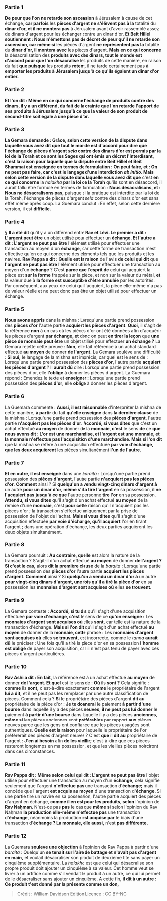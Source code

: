 
### Partie 1
<b>De peur que l'on ne retarde son ascension</b> à Jérusalem à cause de cet échange, <b>car parfois</b> les <b>pièces d'argent ne s'élèvent pas à la</b> totalité du <b>dinar d'or, et il ne montera pas</b> à Jérusalem avant d'avoir rassemblé assez de dinars d'argent pour les échanger contre un dinar d'or. <b>Et Beit Hillel soutiennent : Nous n'émettons pas de décret de peur qu'il ne retarde son ascension, car même si</b> les pièces d'argent <b>ne représentent pas la</b> totalité du <b>dinar d'or, il montera avec</b> les pièces d'argent. <b>Mais en ce qui concerne</b> la désacralisation des <b>produits avec des dinars, tout le monde est d'accord pour que l'on désacralise</b> les produits de cette manière, en raison du fait <b>que puisque</b> les produits <b>rotent,</b> il ne tarde certainement pas <b>à emporter les produits à Jérusalem jusqu'à ce qu'ils égalent un dinar d'or entier.

### Partie 2
<b>Et l'on dit : Même en ce qui concerne</b> l'échange de <b>produits contre des dinars</b>, il y a <b>un différend,</b> du fait de la crainte que l'on retarde l'apport de ses produits à Jérusalem jusqu'à ce que la valeur de son produit de second-titre soit égale à une pièce d'or.

### Partie 3
La Gemara demande : <b>Grâce, selon cette version</b> de la dispute dans <b>laquelle vous avez dit que</b> tout le monde est d'accord pour dire que l'échange de pièces d'argent <i>sela</i> contre des dinars d'or est <b>permis par la loi de la Torah et</b> ce <b>sont les Sages qui ont émis un décret</b> l'interdisant, c'est la raison pour laquelle <b>que</b> la dispute entre Beit Hillel et Beit Shammai <b>est enseignée</b> en termes de formulation : <b>On peut faire, et : On ne peut pas faire,</b> car c'est le langage d'une interdiction <i>ab initio</i>. <b>Mais selon cette version</b> de la dispute dans laquelle vous avez dit que</b> c'est <b>en ce qui concerne</b> la <i>halakha</i> <b>par la loi de la Torah</b> qu'ils sont en désaccord, il aurait fallu</b> être formulé en termes de formulation : <b>Nous désacralisons, et : Nous ne désacralisons pas,</b> puisque si la pratique est interdite par la loi de la Torah, l'échange de pièces d'argent <i>sela</i> contre des dinars d'or est sans effet même après coup. La Guemara conclut : En effet, selon cette dernière version, il est <b>difficile.</b>

### Partie 4
§ <b>Il a été dit</b> qu'il y a un différend entre <b>Rav et Lévi. Le premier a dit : L'argent peut être</b> un objet utilisé pour effectuer un <b>échange. Et l'autre a dit : L'argent ne peut pas être</b> l'élément utilisé pour effectuer une transaction au moyen d'un <b>échange,</b> car cette forme de transaction n'est effective qu'en ce qui concerne des éléments tels que les produits et les navires. <b>Rav Pappa a dit : Quelle est la raison</b> de l'avis <b>de celui qui dit</b> que <b>l'argent ne peut pas être</b> l'élément utilisé pour effectuer une transaction au moyen d'un <b>échange</b> ? </b> C'est <b>parce que</b> l'<b>esprit de</b> celui qui acquiert la pièce est <b>sur la forme</b> frappée sur la pièce, et non sur la valeur du métal, <b>et</b> la valeur due à <b>la forme est susceptible d'être annulée</b> par les autorités. Par conséquent, aux yeux de celui qui l'acquiert, la pièce elle-même n'a pas de valeur réelle et ne peut donc pas être un objet utilisé pour effectuer un échange.

### Partie 5
<b>Nous avons appris</b> dans la mishna : Lorsqu'une partie prend possession des <b>pièces d'or</b> l'autre partie <b>acquiert les pièces d'argent</b>. <b>Quoi,</b> il s'agit de la référence <b>non</b> à un cas où les pièces d'or ont été données afin d'acquérir les pièces d'argent <b>par échange, et</b> donc on peut <b>en tirer la leçon</b> que <b>une pièce de monnaie peut être</b> un objet utilisé pour effectuer <b>un échange ?</b> La Gemara rejette cette preuve : <b>Non,</b> elle fait référence à un achat standard effectué <b>au moyen</b> de donner <b>de l'argent.</b> La Gemara soulève une difficulté : <b>Si oui,</b> le langage de la mishna est imprécis, car quel est le sens de : Lorsqu'une partie prend possession des <b>pièces d'or</b>, l'autre partie <b>acquiert les pièces d'argent</b> ? Il <b>aurait dû</b> dire : Lorsqu'une partie prend possession des pièces d'or, elle <b>l'oblige</b> à donner les pièces d'argent. La Guemara répond : Emendez le texte et <b>enseigner :</b> Lorsqu'une partie prend possession des <b>pièces d'or</b>, elle <b>oblige</b> à donner les pièces d'argent.

### Partie 6
La Guemara commente : <b>Aussi, il est raisonnable</b> d'interpréter la mishna de cette manière, <b>à partir</b> du fait <b>qu'elle enseigne</b> dans <b>la dernière clause</b> de la mishna : Lorsqu'une partie prend possession des <b>pièces d'argent</b>, l'autre partie <b>n'acquiert pas les pièces d'or</b>. <b>Accordé, si vous dites</b> que c'est un achat effectué <b>au moyen</b> de donner de la <b>monnaie, c'est</b> le sens <b>de</b> ce <b>que nous avons dit : L'or est une marchandise, et l'argent est une monnaie, et la monnaie n'effectue pas l'acquisition d'une marchandise. Mais si l'on dit</b> que la mishna se réfère à une acquisition effectuée <b>par voie d'échange, que les deux acquièrent</b> les pièces simultanément <b>l'un de l'autre.</b>

### Partie 7
<b>Et en outre, il est enseigné</b> dans une <i>baraita</i> : Lorsqu'une partie prend possession des <b>pièces d'argent</b>, l'autre partie <b>n'acquiert pas les pièces d'or</b>. <b>Comment</b> ainsi ? Si <b>quelqu'un a vendu vingt-cinq dinars d'argent à</b> un autre <b>pour un dinar d'or, même s'il a tiré l'argent</b> en sa possession, <b>il ne l'acquiert pas</b> <b>jusqu'à ce que</b> l'autre personne <b>tire l'or</b> en sa possession. <b>Attendu, si vous dites</b> qu'il s'agit d'un achat effectué <b>au moyen</b> de la remise d'une <b>monnaie,</b> c'est <b>pour cette</b> raison qu'il n'acquiert pas</b> les pièces d'or ; la transaction s'effectue uniquement par la prise de possession de l'objet de l'achat. <b>Mais si vous dites</b> qu'il s'agit d'une acquisition effectuée <b>par voie d'échange, qu'il acquiert</b> l'or en tirant l'argent ; dans une opération d'échange, les deux parties acquièrent les deux objets simultanément.

### Partie 8
La Gemara poursuit : <b>Au contraire, quelle</b> est alors la nature de la transaction ? S'agit-il d'un achat effectué <b>au moyen</b> de donner <b>de l'argent ? Si c'est le cas,</b> alors <b>dit la première clause</b> de la <i>baraita</i> : Lorsqu'une partie prend possession des <b>pièces d'or</b> l'autre partie <b>acquiert les pièces d'argent</b>. <b>Comment</b> ainsi ? Si <b>quelqu'un a vendu un dinar d'or à</b> un autre <b>pour vingt-cinq dinars d'argent, une fois qu'il a tiré la pièce d'or</b> en sa possession les <b>monnaies d'argent</b> <b>sont acquises où</b> elles <b>se trouvent.</b>

### Partie 9
La Gemara conteste : <b>Accordé, si tu dis</b> qu'il s'agit d'une acquisition effectuée <b>par voie d'échange, c'est</b> le sens de ce <b>qu'on enseigne :</b> Les <b>monnaies d'argent</b> <b>sont acquises où</b> elles <b>sont,</b> car telle est la nature de la transaction d'échange. <b>Mais si l'on dit</b> qu'il s'agit d'un achat effectué <b>au moyen</b> de donner de la <b>monnaie, cette</b> phrase : Les <b>monnaies d'argent</b> <b>sont acquises où</b> elles <b>se trouvent,</b> est incorrecte, comme le <i>tanna</i> <b>aurait dû</b> le préciser : Une fois qu'il a tiré la pièce d'or en sa possession <b>l'homme est obligé</b> de payer son acquisition, car il n'est pas tenu de payer avec ces pièces d'argent particulières.

### Partie 10
<b>Rav Ashi a dit : En fait,</b> la référence est à un achat effectué <b>au moyen</b> de donner <b>de l'argent. Et quel</b> est le sens de : <b>Où</b> ils <b>sont ?</b> Cela signifie : <b>comme</b> ils <b>sont,</b> c'est-à-dire exactement <b>comme</b> le propriétaire de l'argent <b>lui a dit,</b> et il ne peut pas les remplacer par une autre classification de pièces. Comment cela ? <b>Si</b> le propriétaire des pièces d'argent <b>dit au</b> propriétaire de la pièce d'or : <b>Je te donnerai</b> le paiement <b>à partir d'une bourse</b> dans laquelle il y a des pièces <b>neuves</b>, <b>il ne peut pas lui donner</b> le paiement <b>à partir d'une bourse</b> dans laquelle il y a des pièces <b>anciennes</b>, <b>même si</b> les pièces anciennes sont <b>préférables</b> par rapport <b>aux</b> pièces neuves parce que les gens ont confiance que les pièces usagées sont authentiques. <b>Quelle est la raison</b> pour laquelle le propriétaire de l'or préférerait des pièces d'argent neuves ? C'est <b>que</b> il <b>dit au</b> propriétaire de l'argent : <b>J'en ai besoin</b> afin <b>de les vieillir;</b> c'est-à-dire que ces pièces resteront longtemps en ma possession, et que les vieilles pièces noirciront dans ces circonstances.

### Partie 11
<b>Rav Pappa dit : Même selon celui qui dit : L'argent ne peut pas être</b> l'objet utilisé pour effectuer une transaction au moyen d'un <b>échange,</b> cela signifie seulement que l'argent <b>n'effectue pas</b> une transaction d'<b>échange;</b> mais il concède que l'argent <b>est acquis au moyen</b> d'une transaction d'<b>échange. </b> Si une partie tire un navire en sa possession, l'autre partie acquiert des pièces d'argent en échange, <b>comme il en est pour les produits, selon</b> l'opinion de <b>Rav Naḥman. </b> N'est-ce pas <b>pas</b> le cas que <b>même si</b> selon l'opinion du Rav Naḥman <b>la production elle-même n'effectue pas</b> une transaction d'<b>échange,</b> néanmoins la production <b>est acquise par</b> le biais d'une transaction d'<b>échange ? La monnaie, elle aussi,</b> n'est <b>pas différente.</b>

### Partie 12
La Guemara <b>souleve une objection</b> à l'opinion de Rav Pappa à partir d'une <i>baraita</i> : Quelqu'un <b>se tenait sur l'aire de battage et n'avait pas d'argent en main,</b> et voulait désacraliser son produit de deuxième tite sans payer un cinquième supplémentaire. La <i>halakha</i> est que celui qui désacralise son propre produit doit ajouter un cinquième à sa valeur. Cet homme veut se livrer à un artifice comme s'il vendait le produit à un autre, ce qui lui permet de le désacraliser sans ajouter un cinquième. A cette fin, <b>il dit à un autre : Ce produit t'est donné par la présente comme un don,</b>

>Crédit : William Davidson Edition
>Licence : CC BY-NC